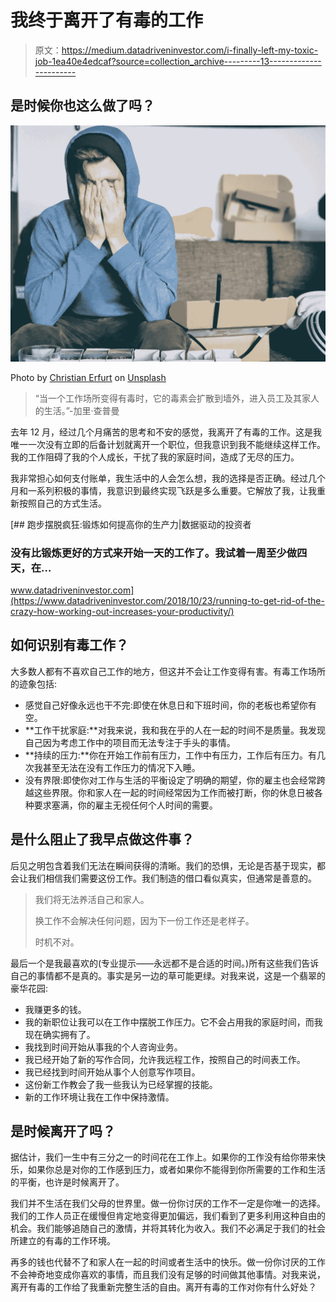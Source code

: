 # 我终于离开了有毒的工作

> 原文：<https://medium.datadriveninvestor.com/i-finally-left-my-toxic-job-1ea40e4edcaf?source=collection_archive---------13----------------------->

## 是时候你也这么做了吗？

![](img/5adf6f29488ceacceee8411376245d35.png)

Photo by [Christian Erfurt](https://unsplash.com/@christnerfurt?utm_source=medium&utm_medium=referral) on [Unsplash](https://unsplash.com?utm_source=medium&utm_medium=referral)

> “当一个工作场所变得有毒时，它的毒素会扩散到墙外，进入员工及其家人的生活。”-加里·查普曼

去年 12 月，经过几个月痛苦的思考和不安的感觉，我离开了有毒的工作。这是我唯一一次没有立即的后备计划就离开一个职位，但我意识到我不能继续这样工作。我的工作阻碍了我的个人成长，干扰了我的家庭时间，造成了无尽的压力。

我非常担心如何支付账单，我生活中的人会怎么想，我的选择是否正确。经过几个月和一系列积极的事情，我意识到最终实现飞跃是多么重要。它解放了我，让我重新按照自己的方式生活。

[](https://www.datadriveninvestor.com/2018/10/23/running-to-get-rid-of-the-crazy-how-working-out-increases-your-productivity/) [## 跑步摆脱疯狂:锻炼如何提高你的生产力|数据驱动的投资者

### 没有比锻炼更好的方式来开始一天的工作了。我试着一周至少做四天，在…

www.datadriveninvestor.com](https://www.datadriveninvestor.com/2018/10/23/running-to-get-rid-of-the-crazy-how-working-out-increases-your-productivity/) 

## 如何识别有毒工作？

大多数人都有不喜欢自己工作的地方，但这并不会让工作变得有害。有毒工作场所的迹象包括:

*   感觉自己好像永远也干不完:即使在休息日和下班时间，你的老板也希望你有空。
*   **工作干扰家庭:**对我来说，我和我在乎的人在一起的时间不是质量。我发现自己因为考虑工作中的项目而无法专注于手头的事情。
*   **持续的压力:**你在开始工作前有压力，工作中有压力，工作后有压力。有几次我甚至无法在没有工作压力的情况下入睡。
*   没有界限:即使你对工作与生活的平衡设定了明确的期望，你的雇主也会经常跨越这些界限。你和家人在一起的时间经常因为工作而被打断，你的休息日被各种要求塞满，你的雇主无视任何个人时间的需要。

## 是什么阻止了我早点做这件事？

后见之明包含着我们无法在瞬间获得的清晰。我们的恐惧，无论是否基于现实，都会让我们相信我们需要这份工作。我们制造的借口看似真实，但通常是善意的。

> 我们将无法养活自己和家人。
> 
> 换工作不会解决任何问题，因为下一份工作还是老样子。
> 
> 时机不对。

最后一个是我最喜欢的(专业提示——永远都不是合适的时间。)所有这些我们告诉自己的事情都不是真的。事实是另一边的草可能更绿。对我来说，这是一个翡翠的豪华花园:

*   我赚更多的钱。
*   我的新职位让我可以在工作中摆脱工作压力。它不会占用我的家庭时间，而我现在确实拥有了。
*   我找到时间开始从事我的个人咨询业务。
*   我已经开始了新的写作合同，允许我远程工作，按照自己的时间表工作。
*   我已经找到时间开始从事个人创意写作项目。
*   这份新工作教会了我一些我认为已经掌握的技能。
*   新的工作环境让我在工作中保持激情。

## 是时候离开了吗？

据估计，我们一生中有三分之一的时间花在工作上。如果你的工作没有给你带来快乐，如果你总是对你的工作感到压力，或者如果你不能得到你所需要的工作和生活的平衡，也许是时候离开了。

我们并不生活在我们父母的世界里。做一份你讨厌的工作不一定是你唯一的选择。我们的工作人员正在缓慢但肯定地变得更加偏远，我们看到了更多利用这种自由的机会。我们能够追随自己的激情，并将其转化为收入。我们不必满足于我们的社会所建立的有毒的工作环境。

再多的钱也代替不了和家人在一起的时间或者生活中的快乐。做一份你讨厌的工作不会神奇地变成你喜欢的事情，而且我们没有足够的时间做其他事情。对我来说，离开有毒的工作给了我重新完整生活的自由。离开有毒的工作对你有什么好处？